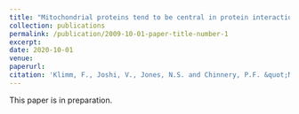```yaml
---
title: "Mitochondrial proteins tend to be central in protein interaction networks"
collection: publications
permalink: /publication/2009-10-01-paper-title-number-1
excerpt: 
date: 2020-10-01
venue:
paperurl: 
citation: 'Klimm, F., Joshi, V., Jones, N.S. and Chinnery, P.F. &quot;Mitochondrial proteins tend to be central in protein interaction networks. &quot;<i>Journal 1</i>. 1(1).'
---
```

This paper is in preparation.
<!--- Mitochondrial proteins tend to be central in protein interaction networks--->
<!--- [Download paper here](http://academicpages.github.io/files/paper1.pdf)--->
<!--- Recommended citation: Your Name, You. (2009). "Paper Title Number 1." <i>Journal 1</i>. 1(1). --->

<!---http://academicpages.github.io/files/paper1.pdf--->



